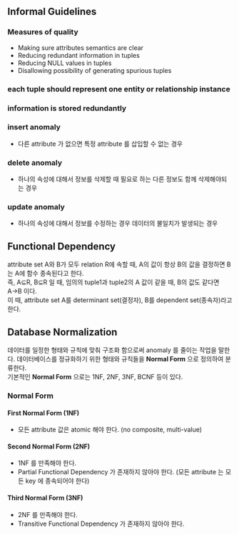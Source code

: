 ## Informal Guidelines

### Measures of quality
 
* Making sure attributes semantics are clear
* Reducing redundant information in tuples
* Reducing NULL values in tuples
* Disallowing possibility of generating spurious tuples

### each tuple should represent one entity or relationship instance

### information is stored redundantly

### insert anomaly

* 다른 attribute 가 없으면 특정 attribute 를 삽입할 수 없는 경우

### delete anomaly

* 하나의 속성에 대해서 정보를 삭제할 때 필요로 하는 다른 정보도 함께 삭제해야되는 경우

### update anomaly

* 하나의 속성에 대해서 정보를 수정하는 경우 데이터의 불일치가 발생되는 경우

## Functional Dependency

attribute set A와 B가 모두 relation R에 속할 때, A의 값이 항상 B의 값을 결정하면 B는 A에 함수 종속된다고 한다.  
즉, A⊆R, B⊆R 일 때, 임의의 tuple1과 tuple2의 A 값이 같을 때, B의 값도 같다면 A→B 이다.  
이 때, attribute set A를 determinant set(결정자), B를 dependent set(종속자)라고 한다.

## Database Normalization

데이터를 일정한 형태와 규칙에 맞춰 구조화 함으로써 anomaly 를 줄이는 작업을 말한다. 
데이터베이스를 정규화하기 위한 형태와 규칙들을 <b>Normal Form</b> 으로 정의하여 분류한다.  
기본적인 <b>Normal Form</b> 으로는 1NF, 2NF, 3NF, BCNF 등이 있다.

### Normal Form

#### First Normal Form (1NF)

* 모든 attribute 값은 atomic 해야 한다. (no composite, multi-value)

#### Second Normal Form (2NF)

* 1NF 를 만족해야 한다.
* Partial Functional Dependency 가 존재하지 않아야 한다. (모든 attribute 는 모든 key 에 종속되어야 한다)

#### Third Normal Form (3NF)

* 2NF 를 만족해야 한다.
* Transitive Functional Dependency 가 존재하지 않아야 한다.


